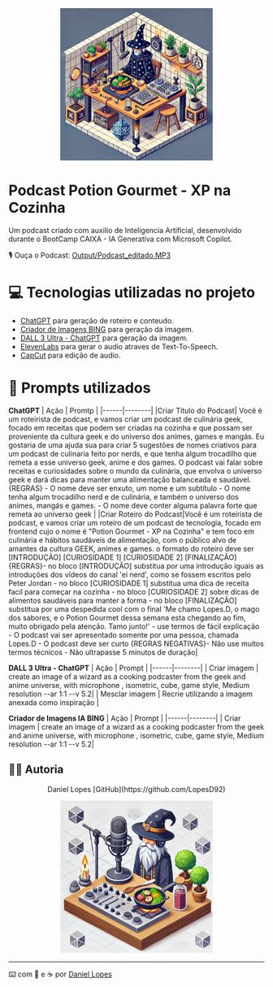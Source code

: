 <p align="center">
<img 
    src="./assets/cover.webp"
    width="300"
/>
</p>



# Podcast Potion Gourmet - XP na Cozinha


Um podcast criado com auxilio de Inteligencia Artificial, desenvolvido durante o BootCamp CAIXA - IA Generativa com Microsoft Copilot. 

🎙️ Ouça o Podcast: [Output/Podcast_editado.MP3](https://github.com/LopesD92/Podcast-Potion-Gourmet---XP-na-cozinha---Projeto-de-IA/blob/main/output/Podcast%20Potion-Gourmet%20-%20Level%201.mp3)


# 💻 Tecnologias utilizadas no projeto


- [ChatGPT](https://chatgpt.com/) para geração de roteiro e conteudo.
- [Criador de Imagens BING](https://www.bing.com/images/create?FORM=GDPCLS) para geração da imagem.
- [DALL 3 Ultra - ChatGPT](https://chatgpt.com/g/g-T0cSa59Fg-dall-3-ultra) para geração da imagem.
- [ElevenLabs](https://elevenlabs.io/app/home) para gerar o audio atraves de Text-To-Speech.
- [CapCut](https://www.capcut.com/pt-br/) para edição de audio.


# 🧠 Prompts utilizados


**ChatGPT**
| Ação | Promtp |
|------|--------|
|Criar Título do Podcast| Você é um roteirista de podcast, e vamos criar um podcast de culinária geek, focado em receitas que podem ser criadas na cozinha e que possam ser proveniente da cultura geek e do universo dos animes, games e mangás. Eu gostaria de uma ajuda sua para criar 5 sugestões de nomes criativos para um podcast de culinaria feito por nerds, e que tenha algum trocadilho que remeta a esse universo geek, anime e dos games. O podcast vai falar sobre receitas e curiosidades sobre o mundo da culinária, que envolva o universo geek e dará dicas para manter uma alimentação balanceada e saudável. {REGRAS} - O nome deve ser enxuto, um nome e um subtítulo - O nome tenha algum trocadilho nerd e de culinária, e também o universo dos animes, mangás e games. - O nome deve conter alguma palavra forte que remeta ao universo geek |
|Criar Roteiro do Podcast|Você é um roteirista de podcast, e vamos criar um  roteiro de um podcast de tecnologia, focado em frontend cujo o nome é "Potion Gourmet - XP na Cozinha" e tem foco em culinária e hábitos saudáveis de alimentação, com o público alvo de amantes da cultura GEEK, animes e games. o formato do roteiro deve ser [INTRODUÇÃO] [CURIOSIDADE 1] [CURIOSIDADE 2] [FINALIZAÇÃO] {REGRAS}- no bloco [INTRODUÇÃO] substitua por uma introdução iguais as introduções dos vídeos do canal 'ei nerd', como se fossem escritos pelo Peter Jordan - no bloco [CURIOSIDADE 1] substitua uma dica de receita facil para começar na cozinha - no bloco [CURIOSIDADE 2] sobre dicas de alimentos saudáveis para manter a forma  - no bloco [FINALIZAÇÃO] substitua por uma despedida cool com o final 'Me chamo Lopes.D, o mago dos sabores, e o Potion Gourmet dessa semana esta chegando ao fim, muito obrigado pela atenção. Tamo junto!' - use termos de fácil explicação - O podcast vai ser apresentado somente por uma pessoa, chamada Lopes.D  - O podcast deve ser curto {REGRAS NEGATIVAS}- Não use muitos termos técnicos - Não ultrapasse 5 minutos de duração|

**DALL 3 Ultra - ChatGPT**
| Ação | Prompt |
|------|--------|
| Criar imagem | create an image of a wizard as a cooking podcaster from the geek and anime universe, with microphone , isometric, cube, game style, Medium resolution  --ar 1:1 --v 5.2|
| Mesclar imagem | Recrie utilizando a imagem anexada como inspiração |

**Criador de Imagens IA BING**
| Ação | Prompt |
|------|--------|
| Criar imagem | create an image of a wizard as a cooking podcaster from the geek and anime universe, with microphone , isometric, cube, game style, Medium resolution  --ar 1:1 --v 5.2|


## 👨‍💻 Autoria

<p align="center">  
Daniel Lopes  
[GitHub](https://github.com/LopesD92) 
</p>



<p align="center">
<img 
    src="./assets/cover2.jpg"
    width="300"
/>
</p>




---

⌨️ com 💜 e :coffee: por [Daniel Lopes](https://github.com/LopesD92) 
